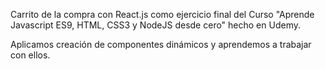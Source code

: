 Carrito de la compra con React.js como ejercicio final del Curso "Aprende Javascript ES9, HTML, CSS3 y NodeJS desde cero" hecho en Udemy. 

Aplicamos creación de componentes dinámicos y aprendemos a trabajar con ellos. 
